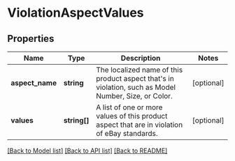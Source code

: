 # ViolationAspectValues

## Properties
Name | Type | Description | Notes
------------ | ------------- | ------------- | -------------
**aspect_name** | **string** | The localized name of this product aspect that&#39;s in violation, such as Model Number, Size, or Color. | [optional] 
**values** | **string[]** | A list of one or more values of this product aspect that are in violation of eBay standards. | [optional] 

[[Back to Model list]](../README.md#documentation-for-models) [[Back to API list]](../README.md#documentation-for-api-endpoints) [[Back to README]](../README.md)


